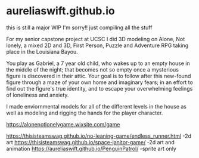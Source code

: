 # aureliaswift.github.io
this is still a major WIP I'm sorry!! just compiling all the stuff 

For my senior capstone project at UCSC I did 3D modeling on Alone, Not lonely, a mixed 2D and 3D, First Person, Puzzle and Adventure RPG taking place in the Louisiana Bayou.

 You play as Gabriel, a 7 year old child, who wakes up to an empty house in the middle of the night; that becomes not so empty once a mysterious figure is discovered in their attic. Your goal is to follow after this new-found figure through a maze of your own home and imaginary fears; in an effort to find out the figure's true identity, and to escape your overwhelming feelings of loneliness and anxiety. 
 
 I made enviornmental models for all of the different levels in the house as well as modeling and rigging the hands for the player character. 
  
https://alonenotlonelygame.wixsite.com/game 


https://thisisteamswag.github.io/no-leaning-game/endless_runner.html -2d art 
https://thisisteamswag.github.io/space-janitor-game/ -2d art and animation 
https://aureliaswift.github.io/PenguinPatrol/ -sprite art only 

